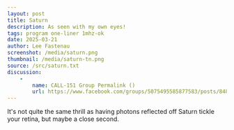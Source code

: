 ```yaml
---
layout: post
title: Saturn
description: As seen with my own eyes!
tags: program one-liner 1mhz-ok
date: 2025-03-21
author: Lee Fastenau
screenshot: /media/saturn.png
thumbnail: /media/saturn-tn.png
source: /src/saturn.txt
discussion:
    -
        name: CALL-151 Group Permalink ()
        url: https://www.facebook.com/groups/5075495585877583/posts/8484975681596206/
---
```


It's not quite the same thrill as having photons reflected off Saturn tickle your retina, but maybe a close second.